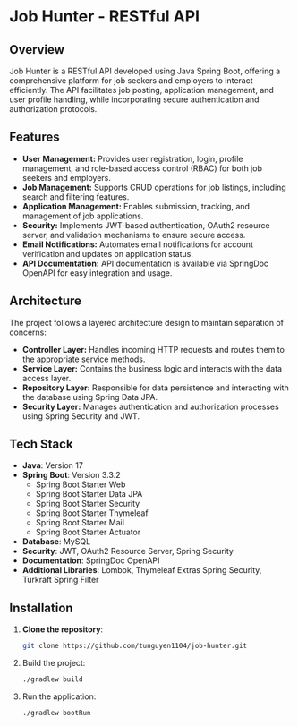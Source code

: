 # Job Hunter - RESTful API

## Overview

Job Hunter is a RESTful API developed using Java Spring Boot, offering a comprehensive platform for job seekers and employers to interact efficiently. The API facilitates job posting, application management, and user profile handling, while incorporating secure authentication and authorization protocols.

## Features

- **User Management:** Provides user registration, login, profile management, and role-based access control (RBAC) for both job seekers and employers.
- **Job Management:** Supports CRUD operations for job listings, including search and filtering features.
- **Application Management:** Enables submission, tracking, and management of job applications.
- **Security:** Implements JWT-based authentication, OAuth2 resource server, and validation mechanisms to ensure secure access.
- **Email Notifications:** Automates email notifications for account verification and updates on application status.
- **API Documentation:** API documentation is available via SpringDoc OpenAPI for easy integration and usage.

## Architecture

The project follows a layered architecture design to maintain separation of concerns:

- **Controller Layer:** Handles incoming HTTP requests and routes them to the appropriate service methods.
- **Service Layer:** Contains the business logic and interacts with the data access layer.
- **Repository Layer:** Responsible for data persistence and interacting with the database using Spring Data JPA.
- **Security Layer:** Manages authentication and authorization processes using Spring Security and JWT.

## Tech Stack

- **Java**: Version 17
- **Spring Boot**: Version 3.3.2
  - Spring Boot Starter Web
  - Spring Boot Starter Data JPA
  - Spring Boot Starter Security
  - Spring Boot Starter Thymeleaf
  - Spring Boot Starter Mail
  - Spring Boot Starter Actuator
- **Database**: MySQL
- **Security**: JWT, OAuth2 Resource Server, Spring Security
- **Documentation**: SpringDoc OpenAPI
- **Additional Libraries**: Lombok, Thymeleaf Extras Spring Security, Turkraft Spring Filter

## Installation

1. **Clone the repository**:
   ```bash
   git clone https://github.com/tunguyen1104/job-hunter.git
2. Build the project:
   ```bash
   ./gradlew build
3. Run the application:
   ```bash
   ./gradlew bootRun
